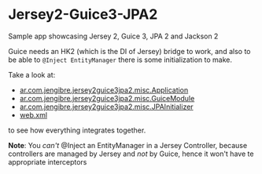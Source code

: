 Jersey2-Guice3-JPA2
===================

Sample app showcasing Jersey 2, Guice 3, JPA 2 and Jackson 2



Guice needs an HK2 (which is the DI of Jersey) bridge to work, and also to be able to ```@Inject EntityManager``` there is some initialization to make.

Take a look at:
- [ar.com.jengibre.jersey2guice3jpa2.misc.Application](https://github.com/tulsidas/Jersey2-Guice3-JPA2/blob/master/src/main/java/ar/com/jengibre/jersey2guice3jpa2/misc/Application.java)
- [ar.com.jengibre.jersey2guice3jpa2.misc.GuiceModule](https://github.com/tulsidas/Jersey2-Guice3-JPA2/blob/master/src/main/java/ar/com/jengibre/jersey2guice3jpa2/misc/GuiceModule.java)
- [ar.com.jengibre.jersey2guice3jpa2.misc.JPAInitializer](https://github.com/tulsidas/Jersey2-Guice3-JPA2/blob/master/src/main/java/ar/com/jengibre/jersey2guice3jpa2/misc/JPAInitializer.java)
- [web.xml](https://github.com/tulsidas/Jersey2-Guice3-JPA2/blob/master/src/main/webapp/WEB-INF/web.xml)

to see how everything integrates together.

**Note**: You *can't* @Inject an EntityManager in a Jersey Controller, because controllers are managed by Jersey and *not* by Guice, hence it won't have te appropriate interceptors
